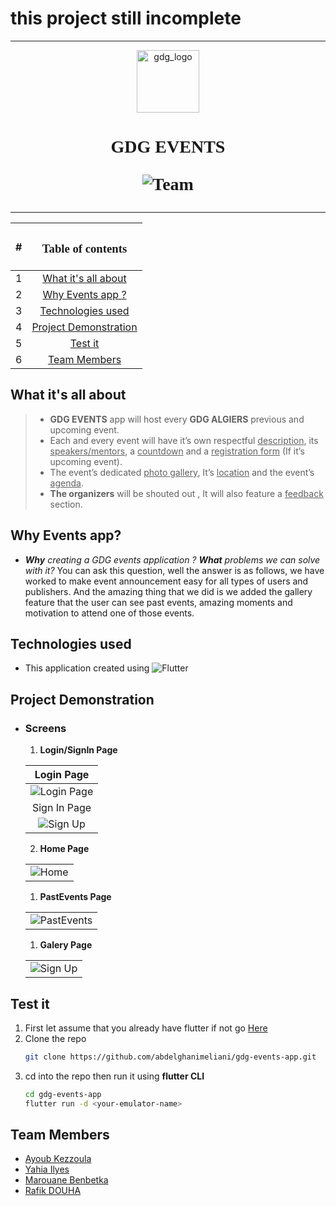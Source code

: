 # this project still incomplete



<hr>
<link href="https://fonts.googleapis.com/css2?family=Poppins:wght@300&display=swap" rel="stylesheet">
<p align="center">
  <img src="assets/images/gdg.png" width="100" alt="gdg_logo"/></img>
  <h1 align="center"  style="font-family:'Poppins'">
  GDG EVENTS

![Team](https://img.shields.io/badge/CreatedWith-Team__5--codeit-brightgreen)
</h1>
<hr>
</p>


|#|<h3 style ="font-family:Poppins" >Table of contents</h3> |
|:--:|:---------------------------:|
|1| [What it's all about](#what-its-all-about)|
|2|[Why Events app ?](#why-events-app)|
|3| [Technologies used](#technologies-used)|
|4| [Project Demonstration](#project-demonstration)|
|5|[Test it](#test-it)|
|6|[Team Members](#team-members)|



## What it's all about
>* **GDG EVENTS** app will host every **GDG ALGIERS** previous and upcoming event.
>* Each and every event will have it’s own respectful <u>description</u>, its <u>speakers/mentors</u>, a <u>countdown</u> and a <u>registration form</u> (If it’s upcoming event).
>* The event’s dedicated <u>photo gallery</u>, It’s <u>location</u> and the event’s <u>agenda</u>. 
>* **The organizers** will be shouted out , It will also feature a <u>feedback</u> section.

## Why Events app?
* _**Why** creating a GDG events application ?_ _**What** problems we can solve with it?_ You can ask this question, well the answer is as follows, we have worked to make event announcement easy for all types of users and publishers. And the amazing thing that we did is we added the gallery feature that the user can see past events, amazing moments and motivation to attend one of those events.

## Technologies used
* This application created using ![Flutter](https://img.shields.io/badge/Flutter-v2.8.1-blue)


## Project Demonstration
  * ### Screens
    1. **Login/SignIn Page**
  
    |Login Page|
    |:--:|
    |![Login Page](assets/images/login.png)
    |Sign In Page|
    |![Sign Up](assets/images/signup.png)|
    2. **Home Page**
    
    ||
    |:--:|
    |![Home](assets/images/home.png)|
    1. **PastEvents Page**
    
    ||
    |:--:|
    |![PastEvents](assets/images/PastEvents.png)|
    1. **Galery Page**
   
    ||
    |:--:|
    |![Sign Up](assets/images/galery.png)|


## Test it
1. First let assume that you already have flutter if not go [Here](https://docs.flutter.dev/get-started/install)
2. Clone the repo
   ```bash
   git clone https://github.com/abdelghanimeliani/gdg-events-app.git
   ```
3. cd into the repo then run it using **flutter CLI**
   ```bash
   cd gdg-events-app
   flutter run -d <your-emulator-name>
   ```


## Team Members

- [Ayoub Kezzoula](https://github.com/AyoubKezzoula)
- [Yahia Ilyes](https://github.com/ilyes-d)
- [Marouane Benbetka](https://github.com/MarouaneBenbetka)
- [Rafik DOUHA](https://github.com/rafaucoin)



